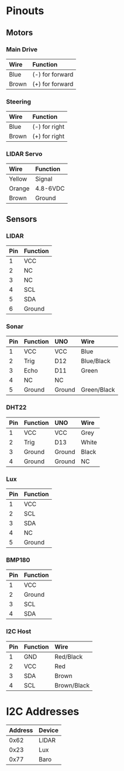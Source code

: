 # Pinouts #

## Motors ##

### Main Drive ##
| Wire  | Function          |
|:------|:------------------|
| Blue  | (-) for forward   |
| Brown | (+) for forward   |

### Steering ##
| Wire  | Function          |
|:------|:------------------|
| Blue  | (-) for right     |
| Brown | (+) for right     |

### LIDAR Servo ###
| Wire  | Function          |
|:------|:------------------|
| Yellow| Signal            |
| Orange| 4.8-6VDC          |
| Brown | Ground            |

## Sensors ##

### LIDAR ###
| Pin   | Function |
|:------|:---------|
| 1     | VCC      |
| 2     | NC       |
| 3     | NC       |
| 4     | SCL      |
| 5     | SDA      |
| 6     | Ground   |

### Sonar ###
| Pin   | Function | UNO    | Wire          |
|:------|:---------|:-------|:--------------|
| 1     | VCC      | VCC    | Blue          |
| 2     | Trig     | D12    | Blue/Black    |
| 3     | Echo     | D11    | Green         |
| 4     | NC       | NC     |               |
| 5     | Ground   | Ground | Green/Black   |

### DHT22 ###
| Pin   | Function | UNO    | Wire      |
|:------|:---------|:-------|:----------|
| 1     | VCC      | VCC    | Grey      |
| 2     | Trig     | D13    | White     |
| 3     | Ground   | Ground | Black     |
| 4     | Ground   | Ground | NC        |

### Lux ###
| Pin   | Function |
|:------|:---------|
| 1     | VCC      |
| 2     | SCL      |
| 3     | SDA      |
| 4     | NC       |
| 5     | Ground   |

### BMP180 ###
| Pin   | Function |
|:------|:---------|
| 1     | VCC      |
| 2     | Ground   |
| 3     | SCL      |
| 4     | SDA      |

### I2C Host ###
| Pin   | Function | Wire       |
|:------|:---------|:-----------|
| 1     | GND      | Red/Black  |
| 2     | VCC      | Red        |
| 3     | SDA      | Brown      |
| 4     | SCL      | Brown/Black|


# I2C Addresses #

| Address   | Device    |
|:----------|:----------|
| 0x62      | LIDAR     |
| 0x23      | Lux       |
| 0x77      | Baro      |